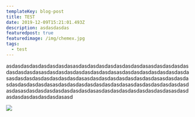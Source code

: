 ```yaml
---
templateKey: blog-post
title: TEST
date: 2019-12-09T15:21:01.493Z
description: asdasdasdas
featuredpost: true
featuredimage: /img/chemex.jpg
tags:
  - test
---
```

asdasdasdasdasdasdasdasasdasdasdasdasdasdasdasdasasdasdasdasdasdasdasdasdasasdasdasdasdasdasdasdasdasasdasdasdasdasdasdasdasdasasdasdasdasdasdasdasdasdasasdasdasdasdasdasdasdasdasasdasdasdasdasdasdasdasdasasdasdasdasdasdasdasdasdasasdasdasdasdasdasdasdasdasasdasdasdasdasdasdasdasdasasdasdasdasdasdasdasdasdasasdasdasdasdasdasdasdasdasasd

![](/img/blog-index.jpg)
